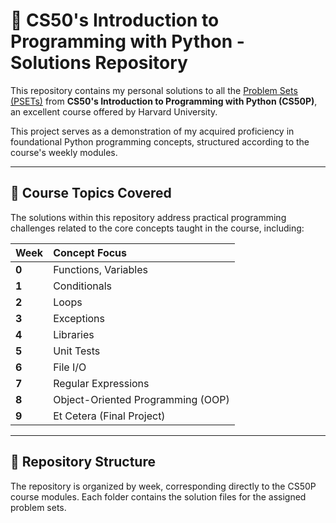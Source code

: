 # 🐍 CS50's Introduction to Programming with Python - Solutions Repository

This repository contains my personal solutions to all the [Problem Sets (PSETs)](https://cs50.harvard.edu/python/psets/) from **CS50's Introduction to Programming with Python (CS50P)**, an excellent course offered by Harvard University.

This project serves as a demonstration of my acquired proficiency in foundational Python programming concepts, structured according to the course's weekly modules.

---

## 🎯 Course Topics Covered

The solutions within this repository address practical programming challenges related to the core concepts taught in the course, including:

| Week | Concept Focus |
| :--- | :--- |
| **0** | Functions, Variables |
| **1** | Conditionals |
| **2** | Loops |
| **3** | Exceptions |
| **4** | Libraries |
| **5** | Unit Tests |
| **6** | File I/O |
| **7** | Regular Expressions |
| **8** | Object-Oriented Programming (OOP) |
| **9** | Et Cetera (Final Project) |

---

## 📂 Repository Structure

The repository is organized by week, corresponding directly to the CS50P course modules. Each folder contains the solution files for the assigned problem sets.

